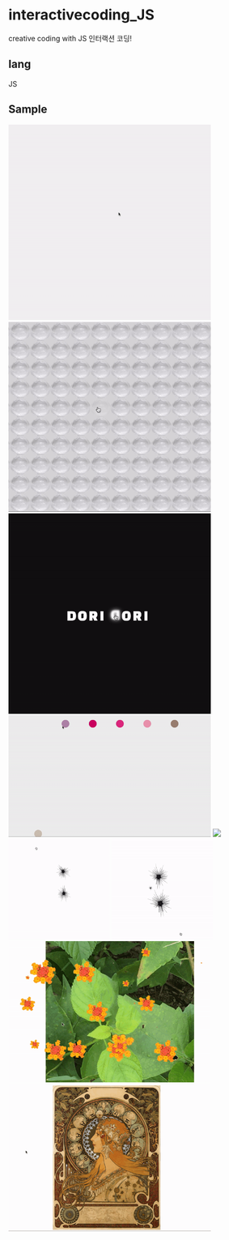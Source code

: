 # interactivecoding_JS
creative coding with JS
인터랙션 코딩!

## lang
JS

## Sample
<img text-align='center' width="400" height="auto" src="https://raw.githubusercontent.com/Lee-ji-soo/interactivecoding_JS/master/gif/dot1.gif"/>
<img text-align='center' width="400" height="auto" src="https://raw.githubusercontent.com/Lee-ji-soo/interactivecoding_JS/master/gif/pyokpyok3.gif"/>
<img text-align='center' width="400" height="auto" src="https://raw.githubusercontent.com/Lee-ji-soo/interactivecoding_JS/master/gif/dorifont.gif"/>
<img text-align='center' width="400" height="auto" src="https://raw.githubusercontent.com/Lee-ji-soo/interactivecoding_JS/master/gif/ball.gif"/>
<img text-align='center' width="400" height="auto" src="https://raw.githubusercontent.com/Lee-ji-soo/interactivecoding_JS/master/gif/gaori3.gif"/>
<div text-align='center' display='flex'>
<img width="200" height="200" src="https://raw.githubusercontent.com/Lee-ji-soo/interactivecoding_JS/master/gif/urchin2edit.gif"/>
<img width="200" height="200" src="https://raw.githubusercontent.com/Lee-ji-soo/interactivecoding_JS/master/gif/urchin3edit.gif"/>
</div>
<img text-align='center' width="400" height="auto" src="https://raw.githubusercontent.com/Lee-ji-soo/interactivecoding_JS/master/gif/flower.gif"/>
<img text-align='center' width="400" height="auto" src="https://raw.githubusercontent.com/Lee-ji-soo/interactivecoding_JS/master/gif/mucha1edit.gif"/>
